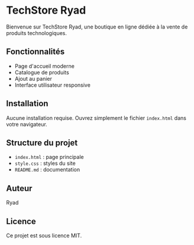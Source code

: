 # TechStore Ryad

Bienvenue sur TechStore Ryad, une boutique en ligne dédiée à la vente de produits technologiques.

## Fonctionnalités
- Page d'accueil moderne
- Catalogue de produits
- Ajout au panier
- Interface utilisateur responsive

## Installation
Aucune installation requise. Ouvrez simplement le fichier `index.html` dans votre navigateur.

## Structure du projet
- `index.html` : page principale
- `style.css` : styles du site
- `README.md` : documentation

## Auteur
Ryad

## Licence
Ce projet est sous licence MIT.
